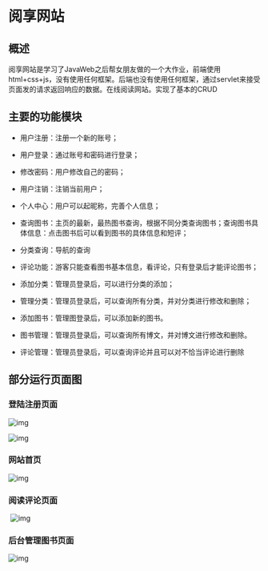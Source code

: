# 阅享网站


## 概述
 阅享网站是学习了JavaWeb之后帮女朋友做的一个大作业，前端使用html+css+js，没有使用任何框架。后端也没有使用任何框架，通过servlet来接受页面发的请求返回响应的数据。在线阅读网站。实现了基本的CRUD
    

## 主要的功能模块

- 用户注册：注册一个新的账号；

- 用户登录：通过账号和密码进行登录；

- 修改密码：用户修改自己的密码；

- 用户注销：注销当前用户；

- 个人中心：用户可以起昵称，完善个人信息；

- 查询图书：主页的最新，最热图书查询，根据不同分类查询图书；查询图书具体信息：点击图书后可以看到图书的具体信息和短评；

- 分类查询：导航的查询

- 评论功能：游客只能查看图书基本信息，看评论，只有登录后才能评论图书；

- 添加分类：管理员登录后，可以进行分类的添加；

- 管理分类：管理员登录后，可以查询所有分类，并对分类进行修改和删除； 

- 添加图书：管理图登录后，可以添加新的图书。

- 图书管理：管理员登录后，可以查询所有博文，并对博文进行修改和删除。

- 评论管理：管理员登录后，可以查询评论并且可以对不恰当评论进行删除

## 部分运行页面图

### 登陆注册页面

![img](https://note.youdao.com/yws/api/personal/file/431171B039724C028CBDB1B08EDB9A00?method=download&shareKey=3492504acc9674572b46a2da0838f110)

![img](https://note.youdao.com/yws/api/personal/file/F00AB6A5E93242D6A9DF65F4BCC08F29?method=download&shareKey=d01f330dd8c539585e56b7f743ac8181)

### 网站首页

![img](https://note.youdao.com/yws/api/personal/file/42B3B84EE70E4B76BA4E7BC67DD6D0E9?method=download&shareKey=27abec10f7366d8365ed38b22ff5715f)

### 阅读评论页面

​	![img](https://note.youdao.com/yws/api/personal/file/2D4FAE7629F84B2B8C1E9C896402D5F5?method=download&shareKey=c8698e80432d5e248461dc263d37986f)

### 后台管理图书页面

![img](https://note.youdao.com/yws/api/personal/file/EF8D67A65E4F4242B7C6EDCF93DD0C25?method=download&shareKey=ac117bef96604484c90cdf97c23058fe)